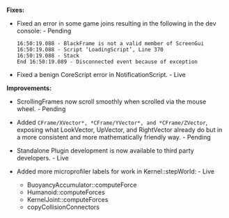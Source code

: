 **Fixes:**

* Fixed an error in some game joins resulting in the following in the dev console: - Pending

      16:50:19.088 - BlackFrame is not a valid member of ScreenGui
      16:50:19.088 - Script ‘LoadingScript’, Line 370 
      16:50:19.088 - Stack
      End 16:50:19.089 - Disconnected event because of exception

* Fixed a benign CoreScript error in NotificationScript. - Live

**Improvements:**

* ScrollingFrames now scroll smoothly when scrolled via the mouse wheel. - Pending    
	
* Added `CFrame/XVector*, *CFrame/YVector*, and *CFrame/ZVector`, exposing what LookVector, UpVector, and RightVector already do but in a more consistent and more mathematically friendly way. - Pending

* Standalone Plugin development is now available to third party developers. - Live

* Added more microprofiler labels for work in Kernel::stepWorld: - Live

   * BuoyancyAccumulator::computeForce
   * Humanoid::computeForces
   * KernelJoint::computeForces
   * copyCollisionConnectors
